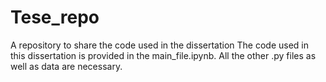 # Tese_repo
A repository to share the code used in the dissertation
The code used in this dissertation is provided in the main_file.ipynb. All the other .py files as well as data are necessary.
